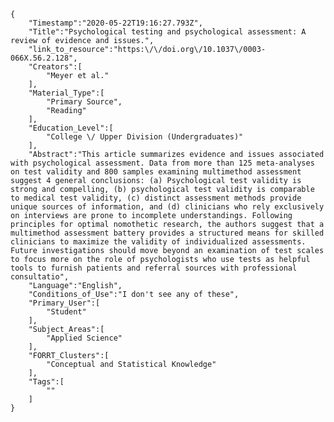 
    {
        "Timestamp":"2020-05-22T19:16:27.793Z",
        "Title":"Psychological testing and psychological assessment: A review of evidence and issues.",
        "link_to_resource":"https:\/\/doi.org\/10.1037\/0003-066X.56.2.128",
        "Creators":[
            "Meyer et al."
        ],
        "Material_Type":[
            "Primary Source",
            "Reading"
        ],
        "Education_Level":[
            "College \/ Upper Division (Undergraduates)"
        ],
        "Abstract":"This article summarizes evidence and issues associated with psychological assessment. Data from more than 125 meta-analyses on test validity and 800 samples examining multimethod assessment suggest 4 general conclusions: (a) Psychological test validity is strong and compelling, (b) psychological test validity is comparable to medical test validity, (c) distinct assessment methods provide unique sources of information, and (d) clinicians who rely exclusively on interviews are prone to incomplete understandings. Following principles for optimal nomothetic research, the authors suggest that a multimethod assessment battery provides a structured means for skilled clinicians to maximize the validity of individualized assessments. Future investigations should move beyond an examination of test scales to focus more on the role of psychologists who use tests as helpful tools to furnish patients and referral sources with professional consultatio",
        "Language":"English",
        "Conditions_of_Use":"I don't see any of these",
        "Primary_User":[
            "Student"
        ],
        "Subject_Areas":[
            "Applied Science"
        ],
        "FORRT_Clusters":[
            "Conceptual and Statistical Knowledge"
        ],
        "Tags":[
            ""
        ]
    }
